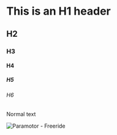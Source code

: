 # This is an H1 header
## H2
### H3
#### H4
##### H5
###### H6
Normal text

![Paramotor - Freeride](https://encrypted-tbn0.gstatic.com/images?q=tbn:ANd9GcQ9bk_xKl1NRg7kxbD9Ybx64MIE7z2ArrN5CQ&usqp=CAU)
